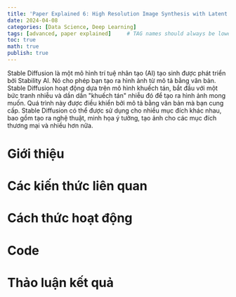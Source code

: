 ```yaml
---
title: 'Paper Explained 6: High Resolution Image Synthesis with Latent Diffusion Models'
date: 2024-04-08
categories: [Data Science, Deep Learning]
tags: [advanced, paper explained]     # TAG names should always be lowercase
toc: true
math: true
publish: true
---
```


Stable Diffusion là một mô hình trí tuệ nhân tạo (AI) tạo sinh được phát triển bởi Stability AI. Nó cho phép bạn tạo ra hình ảnh từ mô tả bằng văn bản. Stable Diffusion hoạt động dựa trên mô hình khuếch tán, bắt đầu với một bức tranh nhiễu và dần dần "khuếch tán" nhiễu đó để tạo ra hình ảnh mong muốn. Quá trình này được điều khiển bởi mô tả bằng văn bản mà bạn cung cấp. Stable Diffusion có thể được sử dụng cho nhiều mục đích khác nhau, bao gồm tạo ra nghệ thuật, minh họa ý tưởng, tạo ảnh cho các mục đích thương mại và nhiều hơn nữa.

# Giới thiệu 

# Các kiến thức liên quan 

# Cách thức hoạt động

# Code 

# Thảo luận kết quả 


